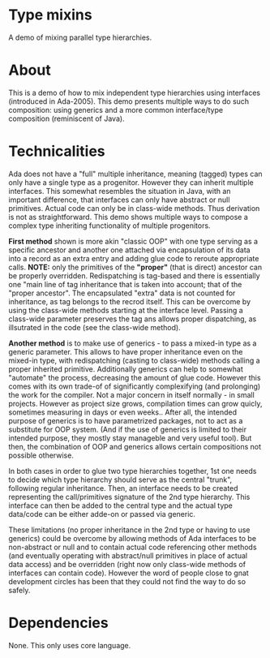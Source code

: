 # Type mixins
A demo of mixing parallel type hierarchies.

# About
This is a demo of how to mix independent type hierarchies using interfaces (introduced
in Ada-2005). This demo presents multiple ways to do such composition: using generics
and a more common interface/type composition (reminiscent of Java).

# Technicalities
Ada does not have a "full" multiple inheritance, meaning (tagged) types can only have a single
type as a progenitor. However they can inherit multiple interfaces. This somewhat resembles
the situation in Java, with an important difference, that interfaces can only have abstract
or null primitives. Actual code can only be in class-wide methods. Thus derivation is not 
as straightforward. This demo shows multiple ways to compose a complex type inheriting 
functionality of multiple progenitors.

**First method** shown is more akin "classic OOP" with one type serving as a specific ancestor 
and another one attached via encapsulation of its data into a record as an extra entry and
adding glue code to reroute appropriate calls. **NOTE:** only the primitives of the __"proper"__
(that is direct) ancestor can be properly overridden. Redispatching is tag-based and there 
is essentially one "main line of tag inheritance that is taken into account; that of the 
"proper ancestor". The encapsulated "extra" data is not counted for inheritance, as tag 
belongs to the recrod itself. This can be overcome by using the class-wide methods starting 
at the interface level. Passing a class-wide parameter preserves the tag ans allows 
proper dispatching, as illsutrated in the code (see the class-wide method).

**Another method** is to make use of generics - to pass a mixed-in type as a generic parameter. 
This allows to have proper inheritance even on the mixed-in type, with redispatching (casting 
to class-wide) methods calling a proper inherited primitive. Additionally generics can help 
to somewhat "automate" the process, decreasing the amount of glue code. 
However this comes with its own trade-of of significantly complexifying (and prolonging) 
the work for the compiler. Not a major concern in itself normally - in small projects. 
However as project size grows, compilation times can grow quicly, sometimes  measuring in days 
or even weeks.. After all, the intended purpose of generics is to have parametrized packages, 
not to act as a substitute for OOP system. (And if the use of generics is limited to their 
intended purpose, they mostly stay manageble and very useful tool). But then, the combination 
of OOP and generics allows certain compositions not possible otherwise.

In both cases in order to glue two type hierarchies together, 1st one needs to decide which 
type hierarchy should serve as the central "trunk", following regular inheritance. Then, 
an interface needs to be created representing the call/primitives signature of the 2nd type hierarchy.
This interface can then be added to the central type and the actual type data/code can be either
adde-on or passed via generic.

These limitations (no proper inheritance in the 2nd type or having to use generics) could
be overcome by allowing methods of Ada interfaces to be non-abstract or null and to contain 
actual code referencing other methods (and eventually operating with abstract/null primitives
in place of actual data access) and be overridden (right now only class-wide methods of 
interfaces can contain code). However the word of people close to gnat development circles 
has been that they could not find the way to do so safely.

# Dependencies
None. This only uses core language.
